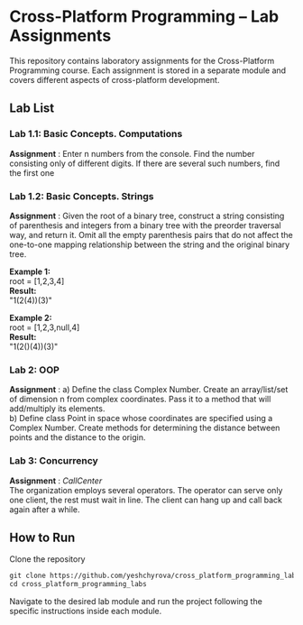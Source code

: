 # Cross-Platform Programming – Lab Assignments

This repository contains laboratory assignments for the Cross-Platform Programming course. Each assignment is stored in a separate module and covers different aspects of cross-platform development.

## Lab List

### Lab 1.1: Basic Concepts. Computations

**Assignment** : Enter n numbers from the console. Find the number consisting only of different digits. If there are several such numbers, find the first one

### Lab 1.2: Basic Concepts. Strings

**Assignment** : Given the root of a binary tree, construct a string consisting of parenthesis and
integers from a binary tree with the preorder traversal way, and return it. Omit all the empty
parenthesis pairs that do not affect the one-to-one mapping relationship between the string
and the original binary tree.

**Example 1:**  
root = [1,2,3,4]  
**Result:**  
"1(2(4))(3)"

**Example 2:**  
root = [1,2,3,null,4]  
**Result:**  
"1(2()(4))(3)"

### Lab 2: OOP

**Assignment** : a) Define the class Complex Number. Create an array/list/set of dimension n from
complex coordinates. Pass it to a method that will add/multiply its elements.  
b) Define class Point in space whose coordinates are specified using a Complex
Number. Create methods for determining the distance between points and the
distance to the origin.


### Lab 3: Concurrency

**Assignment** : *CallCenter*  
The organization employs several operators. The operator can serve only one client, the rest
must wait in line. The client can hang up and call back again after a while.

## How to Run

Clone the repository
```markdown
git clone https://github.com/yeshchyrova/cross_platform_programming_labs.git
cd cross_platform_programming_labs
```
Navigate to the desired lab module and run the project following the specific instructions inside each module.
